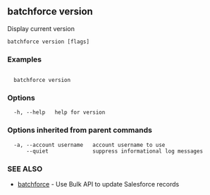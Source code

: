## batchforce version

Display current version

```
batchforce version [flags]
```

### Examples

```

  batchforce version

```

### Options

```
  -h, --help   help for version
```

### Options inherited from parent commands

```
  -a, --account username   account username to use
      --quiet              suppress informational log messages
```

### SEE ALSO

* [batchforce](batchforce.md)	 - Use Bulk API to update Salesforce records

